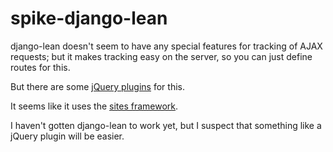 spike-django-lean
=================
django-lean doesn't seem to have any special features for tracking
of AJAX requests; but it makes tracking easy on the server, so you
can just define routes for this.

But there are some [jQuery plugins](stackoverflow) for this.

It seems like it uses the [sites framework](sites).

I haven't gotten django-lean to work yet, but I suspect that
something like a jQuery plugin will be easier.

[sites]: https://docs.djangoproject.com/en/dev/ref/contrib/sites/#ref-contrib-sites
[stackoverflow]: http://stackoverflow.com/questions/5795779/which-split-testing-tools-can-be-used-for-ajax-heavy-sites
